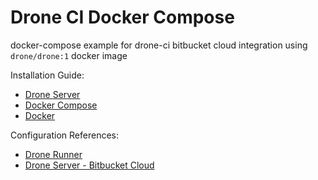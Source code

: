 # Drone CI Docker Compose

docker-compose example for drone-ci bitbucket cloud integration using `drone/drone:1` docker image

Installation Guide:
- [Drone Server](https://docs.drone.io/installation/overview/)
- [Docker Compose](https://docs.docker.com/compose/install/)
- [Docker](https://docs.docker.com/install/)

Configuration References:

- [Drone Runner](https://docker-runner.docs.drone.io/installation/reference/)
- [Drone Server - Bitbucket Cloud](https://docs.drone.io/installation/providers/bitbucket-cloud/)

